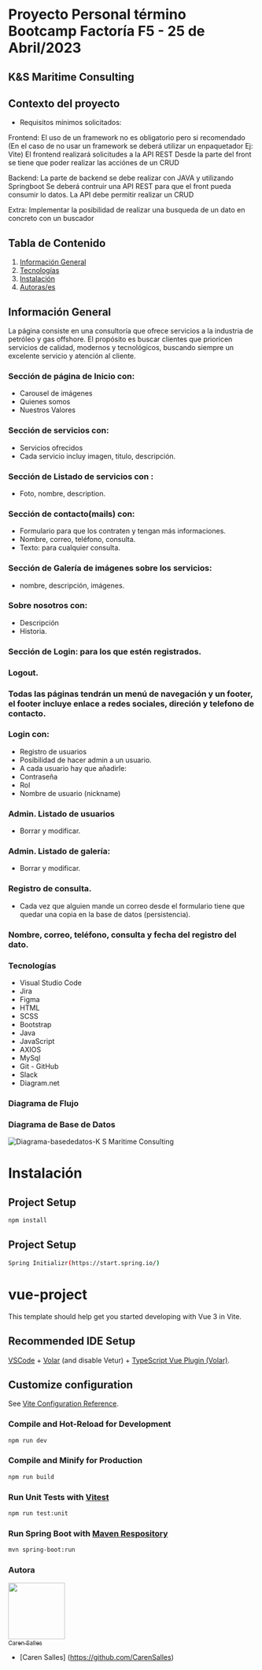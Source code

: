# Proyecto Personal término Bootcamp Factoría F5 - 25 de Abril/2023

## K&S Maritime Consulting

## Contexto del proyecto
- Requisitos mínimos solicitados:

Frontend: El uso de un framework no es obligatorio pero si recomendado (En el caso de no usar un framework se deberá utilizar un enpaquetador Ej: Vite) El frontend realizará solicitudes a la API REST Desde la parte del front se tiene que poder realizar las acciónes de un CRUD

Backend: La parte de backend se debe realizar con JAVA y utilizando Springboot Se deberá contruir una API REST para que el front pueda consumir lo datos. La API debe permitir realizar un CRUD

Extra: Implementar la posibilidad de realizar una busqueda de un dato en concreto con un buscador

## Tabla de Contenido
1. [Información General](#Info-General)
2. [Tecnologías](#Tecnologías)
3. [Instalación](#Instalación)
4. [Autoras/es](#Autora)

## Información General
La página consiste en una consultoría que ofrece servicios a la industria de petróleo y gas offshore.
El propósito es buscar clientes que prioricen servicios de calidad, modernos y tecnológicos, buscando siempre un excelente servicio y atención al cliente.

### Sección de página de Inicio con:
 - Carousel de imágenes
 - Quienes somos
 - Nuestros Valores
 
### Sección de servicios con:
 - Servicios ofrecidos
 - Cada servicio incluy imagen, titulo, descripción.
### Sección de Listado de servicios con :
  - Foto, nombre, description.
 
### Sección de contacto(mails) con:
  - Formulario para que los contraten y tengan más informaciones.
  - Nombre, correo, teléfono, consulta.
  - Texto: para cualquier consulta.
  
### Sección de Galería de imágenes sobre los servicios:
  - nombre, descripción, imágenes.
  
### Sobre nosotros con:
 - Descripción
 - Historia.
### Sección de Login: para los que estén registrados.

### Logout.

### Todas las páginas tendrán un menú de navegación  y un footer, el footer incluye enlace a redes sociales, direción y telefono de contacto.

### Login con:
- Registro de usuarios
- Posibilidad de hacer admin a un usuario.
- A cada usuario hay que añadirle:
- Contraseña
- Rol
- Nombre de usuario (nickname)
 
### Admin. Listado de usuarios
 - Borrar y modificar.
 
### Admin. Listado de galería:
 - Borrar y modificar.
 
### Registro de consulta.
 - Cada vez que alguien mande un correo desde el formulario tiene que quedar una copia en la base de datos (persistencia).
 
### Nombre, correo, teléfono, consulta y fecha del registro del dato.

### Tecnologías
- Visual Studio Code
- Jira
- Figma
- HTML
- SCSS
- Bootstrap
- Java
- JavaScript
- AXIOS
- MySql
- Git - GitHub
- Slack
- Diagram.net

### Diagrama de Flujo


### Diagrama de Base de Datos

![Diagrama-basededatos-K S  Maritime Consulting](https://user-images.githubusercontent.com/116892294/233790064-93f3ebad-40ad-4423-b142-c91fb19d8a5d.png)

# Instalación

## Project Setup

```sh
npm install
```

## Project Setup 

```sh
Spring Initializr(https://start.spring.io/)
```
# vue-project

This template should help get you started developing with Vue 3 in Vite.

## Recommended IDE Setup

[VSCode](https://code.visualstudio.com/) + [Volar](https://marketplace.visualstudio.com/items?itemName=Vue.volar) (and disable Vetur) + [TypeScript Vue Plugin (Volar)](https://marketplace.visualstudio.com/items?itemName=Vue.vscode-typescript-vue-plugin).

## Customize configuration

See [Vite Configuration Reference](https://vitejs.dev/config/).

### Compile and Hot-Reload for Development

```sh
npm run dev
```

### Compile and Minify for Production

```sh
npm run build
```

### Run Unit Tests with [Vitest](https://vitest.dev/)

```sh
npm run test:unit
```

### Run Spring Boot with [Maven Respository](https://spring.io/guides/gs/spring-boot/)

```sh
mvn spring-boot:run
```


### Autora
[<img src="https://avatars.githubusercontent.com/u/116892294?v=4" width=115><br><sub>Caren Salles</sub>](https://github.com/CarenSalles)

- [Caren Salles] (https://github.com/CarenSalles)


